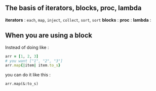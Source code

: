 ## The basis of iterators, blocks, proc, lambda
  
**iterators** : `each`, `map`, `inject`, `collect`, `sort`, `sort`
**blocks**    :
**proc**      :
**lambda**    : 
## When you are using a block

Instead of doing like :
``` ruby
arr = [1, 2, 3]
# you want ["1", "2", "3"]
arr.map{|item| item.to_s}
```
you can do it like this :
```
arr.map(&:to_s)
```